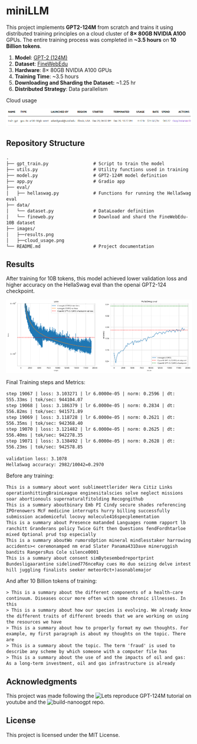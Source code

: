 # miniLLM

This project implements **GPT2-124M** from scratch and trains it  using distributed training principles on a cloud cluster of **8× 80GB NVIDIA A100** GPUs. The entire training process was completed in **~3.5 hours** on **10 Billion tokens**.

1. **Model**: [GPT-2 (124M)](https://github.com/openai/gpt-2)
2. **Dataset**: [FineWebEdu](https://huggingface.co/datasets/HuggingFaceFW/fineweb-edu) 
3. **Hardware**: 8× 80GB NVIDIA A100 GPUs  
4. **Training Time**: ~3.5 hours
5. **Downloading and Sharding the Dataset:** ~1.25 hr
6. **Distributed Strategy**: Data parallelism

Cloud usage

![Results Overview](images/cloud_usage.png)


## Repository Structure

```
.
├── gpt_train.py                 # Script to train the model 
├── utils.py                     # Utility functions used in training
├── model.py                     # GPT2-124M model definition
├── app.py                       # Gradio app                 
├── eval/
│   ├── hellaswag.py             # Functions for running the HellaSwag eval
├── data/
│   └── dataset.py               # DataLoader definition
│   └── fineweb.py               # Download and shard the FineWebEdu-10B dataset 
├── images/
│   ├──results.png               
│   ├──cloud_usage.png
└── README.md                    # Project documentation 

```


## Results

After training for 10B tokens, this model achieved lower validation loss and higher accuracy on the HellaSwag eval than the openai GPT2-124 checkpoint.

![Results Overview](images/results.png)

Final Training steps and Metrics:

```
step 19067 | loss: 3.103271 | lr 6.0000e-05 | norm: 0.2596 | dt: 555.33ms | tok/sec: 944104.07
step 19068 | loss: 3.186379 | lr 6.0000e-05 | norm: 0.2834 | dt: 556.82ms | tok/sec: 941571.89
step 19069 | loss: 3.118728 | lr 6.0000e-05 | norm: 0.2621 | dt: 556.35ms | tok/sec: 942368.40
step 19070 | loss: 3.121482 | lr 6.0000e-05 | norm: 0.2625 | dt: 556.40ms | tok/sec: 942278.35
step 19071 | loss: 3.138492 | lr 6.0000e-05 | norm: 0.2628 | dt: 556.23ms | tok/sec: 942578.85

validation loss: 3.1078
HellaSwag accuracy: 2982/10042=0.2970
```

Before any training:

```
This is a summary about wont sublimeettlerider Hera Citiz Links operationhittingBrainLeague enginesitalscies solve neglect missions soar abortionouls supernaturalfitolding Recogngithub
This is a summary aboutbinary Emb PI Cindy secure shades referencing IPOrenowers McF medicine interrupts hurry billing successfully submission academiceful locovy molecule416specplementation
This is a summary about Presence matanded Languages roomm rapport lb ranchitt Granderans policy Twice Gift then Questions fendFordhtarloe mixed Optional prud tsp especially
This is a summary aboutWo rumorsOption mineral mindlesstaker harrowing accidents>< ceremonamped nm erad Slater Panama431Dave mineruggish bandits RangersRus Cole silence0001
This is a summary about consent simBytesembedreportprint Bundesligaarantine sidelined776nceRay cues Ho duo seizing delve intest hill juggling finalists seeker meteorOct+)asonablemajor
```

And after 10 Billion tokens of training:

```
> This is a summary about the different components of a health-care continuum. Diseases occur more often with some chronic illnesses. In this
> This is a summary about how our species is evolving. We already know the different traits of different breeds that we are working on using the resources we have
> This is a summary about how to properly format my own thoughts. For example, my first paragraph is about my thoughts on the topic. There are
> This is a summary about the topic. The term 'fraud' is used to describe any scheme by which someone with a computer file has
> This is a summary about the use of and the impacts of oil and gas: As a long-term investment, oil and gas infrastructure is already
```

## Acknowledgments
This project was made following the ![Lets reproduce GPT-124M]("https://www.youtube.com/watch?v=l8pRSuU81PU&t=11363s) tutorial on youtube and the ![build-nanoogpt](https://github.com/karpathy/build-nanogpt) repo.

## License
This project is licensed under the MIT License.
    

